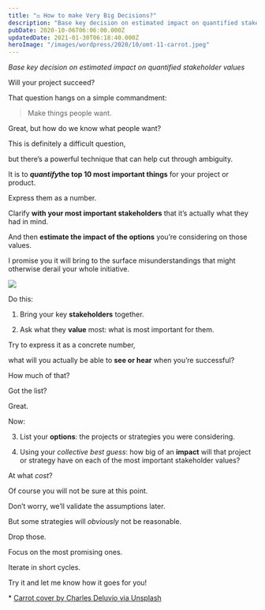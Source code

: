 ```yaml
---
title: "⚖️ How to make Very Big Decisions?"
description: "Base key decision on estimated impact on quantified stakeholder values Will your project succeed? That question hangs on a simple commandment: Make things people want. Great, but how do we know wha..."
pubDate: 2020-10-06T06:06:00.000Z
updatedDate: 2021-01-30T06:18:40.000Z
heroImage: "/images/wordpress/2020/10/omt-11-carrot.jpeg"
---
```

*Base key decision on estimated impact on quantified
stakeholder values*

Will your project succeed?

That question hangs on a simple commandment:

> Make things people want.

Great, but how do we know what people want?

This is definitely a difficult question,

but there’s a powerful technique that can help cut through
ambiguity.

It is to ***quantify*****the top 10 most important things** for your project or product.

Express them as a number.

Clarify **with your most important stakeholders** that it’s actually what they had in mind.

And then **estimate the impact of the options** you’re considering on those values.

I promise you it will bring to the surface misunderstandings
that might otherwise derail your whole initiative.

![](https://i1.wp.com/cdn.substack.com/image/fetch/w_1456,c_limit,f_auto,q_auto:good,fl_progressive:steep/https%3A%2F%2Fbucketeer-e05bbc84-baa3-437e-9518-adb32be77984.s3.amazonaws.com%2Fpublic%2Fimages%2Fd4d52cf2-f0bb-4d1e-af00-75ba6bb215c8_408x455.png?w=900&ssl=1)

Do this:

1. Bring your
key **stakeholders** together.

2. Ask what they **value** most: what is
most important for them.

Try to express it as a concrete number,

what will you actually be able to **see or hear** when you’re successful?

How much of that?

Got the list?

Great.

Now:

3. List your **options**: the projects or
strategies you were considering.

4. Using your *collective best guess*: how big of
an **impact** will that project or
strategy have on each of the most important stakeholder values?

At what *cost*?

Of course you will not be sure at this point.

Don’t worry, we’ll validate the assumptions later.

But some strategies will *obviously* not be
reasonable.

Drop those.

Focus on the most promising ones.

Iterate in short cycles.

Try it and let me know how it goes for you!

\*
[Carrot cover by Charles Deluvio via Unsplash](https://unsplash.com/@charlesdeluvio?ref=localhost)